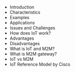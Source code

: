 - Introduction
- Characteristics
- Examples
- Applications
- Issues and Challenges
- How does IoT work?
- Advantages
- Disadvantages
- What is IoT and M2M?
- What is M2M gateway?
- IoT vs M2M
- IoT Reference Model by Cisco
